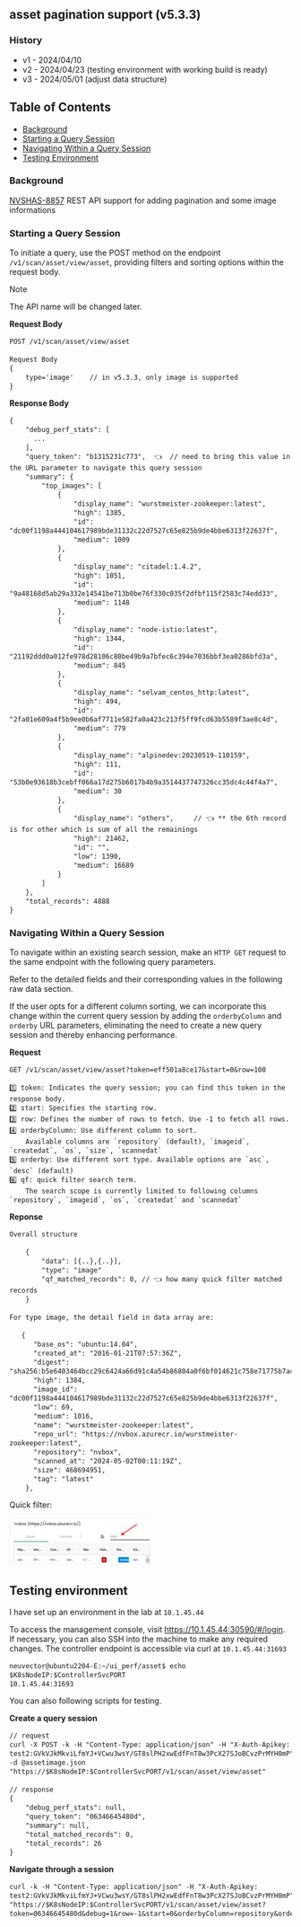 ## asset pagination support (v5.3.3)

### History

- v1 - 2024/04/10
- v2 - 2024/04/23 (testing environment with working build is ready)
- v3 - 2024/05/01 (adjust data structure)

## Table of Contents

- [Background](#background)
- [Starting a Query Session](#starting-a-query-session)
- [Navigating Within a Query Session](#navigating-within-a-query-session)
- [Testing Environment](#testing-environment)

### Background

[NVSHAS-8857](https://jira.suse.com/browse/NVSHAS-8857?filter=-1)
REST API support for adding pagination and some image informations

### Starting a Query Session

To initiate a query, use the POST method on the endpoint `/v1/scan/asset/view/asset`, providing filters and sorting options within the request body.

> [!NOTE]
> The API name will be changed later.

**Request Body**

```
POST /v1/scan/asset/view/asset

Request Body
{
    type='image'    // in v5.3.3, only image is supported
}
```

**Response Body**

```
{
    "debug_perf_stats": [
      ...
    ],
    "query_token": "b1315231c773",  👈  // need to bring this value in the URL parameter to navigate this query session
    "summary": {
        "top_images": [
            {
                "display_name": "wurstmeister-zookeeper:latest",
                "high": 1385,
                "id": "dc00f1198a444104617989bde31132c22d7527c65e825b9de4bbe6313f22637f",
                "medium": 1009
            },
            {
                "display_name": "citadel:1.4.2",
                "high": 1051,
                "id": "9a48168d5ab29a332e14541be713b0be76f330c035f2dfbf115f2583c74edd33",
                "medium": 1148
            },
            {
                "display_name": "node-istio:latest",
                "high": 1344,
                "id": "21192ddd0a012fe978d28106c80be49b9a7bfec6c394e7036bbf3ea0286bfd3a",
                "medium": 845
            },
            {
                "display_name": "selvam_centos_http:latest",
                "high": 494,
                "id": "2fa01e609a4f5b9ee0b6af7711e582fa0a423c213f5ff9fcd63b5589f3ae8c4d",
                "medium": 779
            },
            {
                "display_name": "alpinedev:20230519-110159",
                "high": 111,
                "id": "53b0e93618b3cebff066a17d275b6017b4b9a3514437747326cc35dc4c44f4a7",
                "medium": 30
            },
            {
                "display_name": "others",     // 👈 ** the 6th record is for other which is sum of all the remainings
                "high": 21462,
                "id": "",
                "low": 1390,
                "medium": 16689
            }
        ]
    },
    "total_records": 4888
}
```

### Navigating Within a Query Session

To navigate within an existing search session, make an `HTTP GET` request to the same endpoint with the following query parameters.

Refer to the detailed fields and their corresponding values in the following raw data section.

If the user opts for a different column sorting, we can incorporate this change within the current query session by adding the `orderbyColumn` and `orderby` URL parameters, eliminating the need to create a new query session and thereby enhancing performance.

**Request**

```
GET /v1/scan/asset/view/asset?token=eff501a8ce17&start=0&row=100

1️⃣ token: Indicates the query session; you can find this token in the response body.
2️⃣ start: Specifies the starting row.
3️⃣ row: Defines the number of rows to fetch. Use -1 to fetch all rows.
4️⃣ orderbyColumn: Use different column to sort.
    Available columns are `repository` (default), `imageid`, `createdat`, `os`, `size`, `scannedat`
5️⃣ orderby: Use different sort type. Available options are `asc`, `desc` (default)
6️⃣ qf: quick filter search term.
    The search scope is currently limited to following columns `repository`, `imageid`, `os`, `createdat` and `scannedat`
```

**Reponse**

```
Overall structure

    {
        "data": [{..},{..}],
        "type": "image"
        "qf_matched_records": 0, // 👈 how many quick filter matched records
    }

For type image, the detail field in data array are:

   {
      "base_os": "ubuntu:14.04",
      "created_at": "2016-01-21T07:57:36Z",
      "digest": "sha256:b5e6403464bcc29c6424a66d91c4a54b86804a0f6bf014621c758e71775b7a42",
      "high": 1384,
      "image_id": "dc00f1198a444104617989bde31132c22d7527c65e825b9de4bbe6313f22637f",
      "low": 69,
      "medium": 1016,
      "name": "wurstmeister-zookeeper:latest",
      "repo_url": "https://nvbox.azurecr.io/wurstmeister-zookeeper:latest",
      "repository": "nvbox",
      "scanned_at": "2024-05-02T00:11:19Z",
      "size": 468694951,
      "tag": "latest"
    },
```

Quick filter:

<p align="left">
<img src="./materials/asset-pagination-1.png" width="50%">
</p>

## Testing environment

I have set up an environment in the lab at `10.1.45.44`

To access the management console, visit https://10.1.45.44:30590/#/login.
If necessary, you can also SSH into the machine to make any required changes.
The controller endpoint is accessible via curl at `10.1.45.44:31693`

```
neuvector@ubuntu2204-E:~/ui_perf/asset$ echo $K8sNodeIP:$ControllerSvcPORT
10.1.45.44:31693
```

You can also following scripts for testing.

**Create a query session**

```
// request
curl -X POST -k -H "Content-Type: application/json" -H "X-Auth-Apikey: test2:GVkVJkMkviLfmYJ+VCwu3wsY/GT8slPH2xwEdfFnT8w3PcX27SJoBCvzPrMYH0mP" -d @assetimage.json "https://$K8sNodeIP:$ControllerSvcPORT/v1/scan/asset/view/asset"

// response
{
    "debug_perf_stats": null,
    "query_token": "06346645480d",
    "summary": null,
    "total_matched_records": 0,
    "total_records": 26
}
```

**Navigate through a session**

```
curl -k -H "Content-Type: application/json" -H "X-Auth-Apikey: test2:GVkVJkMkviLfmYJ+VCwu3wsY/GT8slPH2xwEdfFnT8w3PcX27SJoBCvzPrMYH0mP" "https://$K8sNodeIP:$ControllerSvcPORT/v1/scan/asset/view/asset?token=06346645480d&debug=1&row=-1&start=0&orderbyColumn=repository&orderby=desc&qf=alpine"
```
